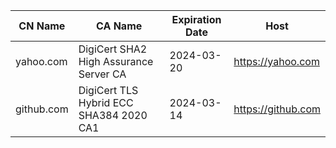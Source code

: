 CN Name | CA Name | Expiration Date | Host
--- | --- | --- | ---
yahoo.com | DigiCert SHA2 High Assurance Server CA | 2024-03-20 | https://yahoo.com
github.com | DigiCert TLS Hybrid ECC SHA384 2020 CA1 | 2024-03-14 | https://github.com
